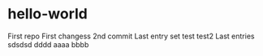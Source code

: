 # hello-world
First repo
First changess
2nd commit
Last entry set
test
test2
Last entries
sdsdsd
dddd
aaaa
bbbb
